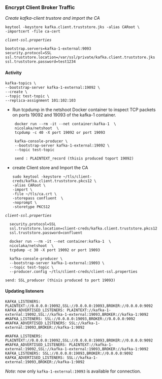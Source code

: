 ### Encrypt Client Broker Traffic

*Create kafka-client trustore and import the CA*

    keytool -keystore kafka.client.truststore.jks -alias CARoot \
    -importcert -file ca-cert

*`client-ssl.properties`*

    bootstrap.servers=kafka-1-external:9093
    security.protocol=SSL
    ssl.truststore.location=/var/ssl/private/kafka.client.truststore.jks
    ssl.truststore.password=test1234

#### Activity

    kafka-topics \
    --bootstrap-server kafka-1-external:19092 \
    --create \
    --topic test-topic \
    --replica-assignment 101:102:103

- Run tcpdump in the netshoot Docker container to inspect TCP packets on ports 19092 and 19093 of the kafka-1 container.

       docker run --rm -it --net container:kafka-1  \
       nicolaka/netshoot  \
       tcpdump -c 40 -X port 19092 or port 19093   

       kafka-console-producer \
       --bootstrap-server kafka-1-external:19092 \
       --topic test-topic 

       send : PLAINTEXT_record (thisis produced toport 19092)

- create Client store and Import the CA


      sudo keytool -keystore ~/tls/client-creds/kafka.client.truststore.pkcs12 \
      -alias CARoot \
      -import \
      -file ~/tls/ca.crt \
      -storepass confluent  \
      -noprompt \
      -storetype PKCS12

*`client-ssl.properties`*

      security.protocol=SSL
      ssl.truststore.location=client-creds/kafka.client.truststore.pkcs12
      ssl.truststore.password=confluent

      docker run --rm -it --net container:kafka-1  \
      nicolaka/netshoot  \
      tcpdump -c 30 -X port 19092 or port 19093
    
      kafka-console-producer \
      --bootstrap-server kafka-1-external:19093 \
      --topic test-topic \
      --producer.config ~/tls/client-creds/client-ssl.properties
    
    send: SSL_producer (thisis produced to port 19093)


#### Updating listeners

    KAFKA_LISTENERS: PLAINTEXT://0.0.0.0:19092,SSL://0.0.0.0:19093,BROKER://0.0.0.0:9092
    KAFKA_ADVERTISED_LISTENERS: PLAINTEXT://kafka-1-external:19092,SSL://kafka-1-external:19093,BROKER://kafka-1:9092
    #KAFKA_LISTENERS: SSL://0.0.0.0:19093,BROKER://0.0.0.0:9092
    #KAFKA_ADVERTISED_LISTENERS: SSL://kafka-1-external:19093,BROKER://kafka-1:9092
    
    #KAFKA_LISTENERS: PLAINTEXT://0.0.0.0:19092,SSL://0.0.0.0:19093,BROKER://0.0.0.0:9092
    #KAFKA_ADVERTISED_LISTENERS: PLAINTEXT://kafka-1-external:19092,SSL://kafka-1-external:19093,BROKER://kafka-1:9092
    KAFKA_LISTENERS: SSL://0.0.0.0:19093,BROKER://0.0.0.0:9092
    KAFKA_ADVERTISED_LISTENERS: SSL://kafka-1-external:19093,BROKER://kafka-1:9092

_Note:_ now only `kafka-1-external:19093` is available for connection.

















